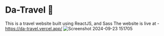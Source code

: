 # Da-Travel 🧳

This is a travel website built using ReactJS, and Sass
The website is live at - https://da-travel.vercel.app/
![Screenshot 2024-09-23 151705](https://github.com/user-attachments/assets/cb51e2b5-51cb-4834-b86a-bd20a15416a8)
